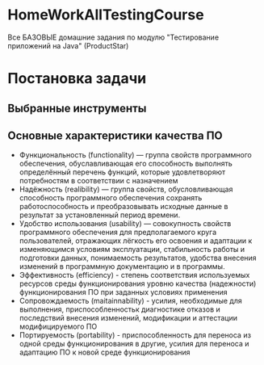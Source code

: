 ﻿# HomeWorkAllTestingCourse
 Все БАЗОВЫЕ домашние задания по модулю "Тестирование приложений на Java" (ProductStar)

# Постановка задачи

## Выбранные инструменты

## Основные характеристики качества ПО
- Функциональность (functionality) — группа свойств программного обеспечения, обуславливающая его способность выполнять определённый перечень функций, которые удовлетворяют потребностям в соответствии с назначением
- Надёжность (realibility) — группа свойств, обусловливающая способность программного обеспечения сохранять работоспособность и преобразовывать исходные данные в результат за установленный период времени.
- Удобство использования (usability) — совокупность свойств программного обеспечения для предполагаемого круга пользователей, отражающих лёгкость его освоения и адаптации к изменяющимся условиям эксплуатации, стабильность работы и подготовки данных, понимаемость результатов, удобства внесения изменений в программную документацию и в программы.
- Эффективность (efficiency) - степень соответствия используемых ресурсов среды функционирования уровню качества (надежности) функционирования ПО при заданных условиях применения
- Сопровождаемость (maitainnability) - усилия, необходимые для выполнения, приспособленностьк диагностике отказов и последствий внесения изменений, модификации и аттестации модифицируемого ПО
- Портируемость (portability) - приспособленность для переноса из одной среды функционирования в другие, усилия для переноса и адаптацию ПО к новой среде функционирования